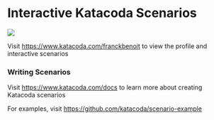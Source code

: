 # Interactive Katacoda Scenarios

[![](http://shields.katacoda.com/katacoda/franckbenoit/count.svg)](https://www.katacoda.com/franckbenoit "Get your profile on Katacoda.com")

Visit https://www.katacoda.com/franckbenoit to view the profile and interactive scenarios

### Writing Scenarios
Visit https://www.katacoda.com/docs to learn more about creating Katacoda scenarios

For examples, visit https://github.com/katacoda/scenario-example
